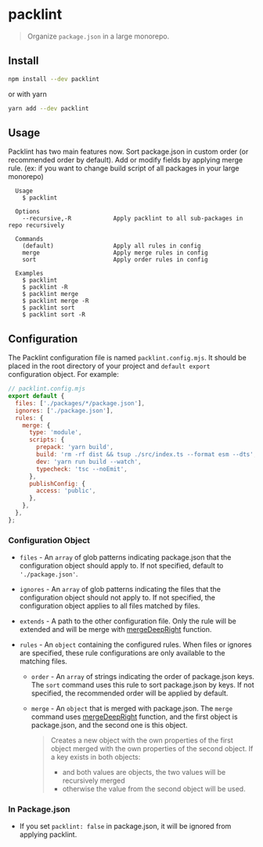 # packlint

> Organize `package.json` in a large monorepo.

## Install

```sh
npm install --dev packlint
```

or with yarn

```sh
yarn add --dev packlint
```

## Usage

Packlint has two main features now.
Sort package.json in custom order (or recommended order by default).
Add or modify fields by applying merge rule. (ex: if you want to change build script of all packages in your large monorepo)

```
  Usage
    $ packlint

  Options
    --recursive,-R            Apply packlint to all sub-packages in repo recursively

  Commands
    (default)                 Apply all rules in config
    merge                     Apply merge rules in config
    sort                      Apply order rules in config

  Examples
    $ packlint
    $ packlint -R
    $ packlint merge
    $ packlint merge -R
    $ packlint sort
    $ packlint sort -R
```

## Configuration

The Packlint configuration file is named `packlint.config.mjs`. It should be placed in the root directory of your project and `default export` configuration object. For example:

```js
// packlint.config.mjs
export default {
  files: ['./packages/*/package.json'],
  ignores: ['./package.json'],
  rules: {
    merge: {
      type: 'module',
      scripts: {
        prepack: 'yarn build',
        build: 'rm -rf dist && tsup ./src/index.ts --format esm --dts',
        dev: 'yarn run build --watch',
        typecheck: 'tsc --noEmit',
      },
      publishConfig: {
        access: 'public',
      },
    },
  },
};
```

### Configuration Object

- `files` - An `array` of glob patterns indicating package.json that the configuration object should apply to. If not specified, default to `'./package.json'`.
- `ignores` - An `array` of glob patterns indicating the files that the configuration object should not apply to. If not specified, the configuration object applies to all files matched by files.
- `extends` - A path to the other configuration file. Only the rule will be extended and will be merge with [mergeDeepRight](https://ramdajs.com/docs/#mergeDeepRight) function.
- `rules` - An `object` containing the configured rules. When files or ignores are specified, these rule configurations are only available to the matching files.

  - `order` - An `array` of strings indicating the order of package.json keys. The `sort` command uses this rule to sort package.json by keys. If not specified, the recommended order will be applied by default.
  - `merge` - An `object` that is merged with package.json. The `merge` command uses [mergeDeepRight](https://ramdajs.com/docs/#mergeDeepRight) function, and the first object is package.json, and the second one is this object.

    >

    > Creates a new object with the own properties of the first object merged with the own properties of the second object. If a key exists in both objects:
    >
    > - and both values are objects, the two values will be recursively merged
    > - otherwise the value from the second object will be used.

### In Package.json

- If you set `packlint: false` in package.json, it will be ignored from applying packlint.
